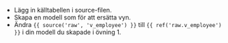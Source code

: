 - Lägg in källtabellen i source-filen.
- Skapa en modell som för att ersätta vyn.
- Ändra `{{ source('raw', 'v_employee') }}` till `{{ ref('raw.v_employee') }}` i din modell du skapade i övning 1.